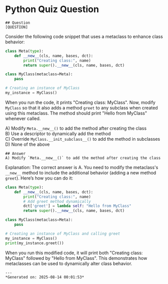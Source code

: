 # Python Quiz Question
    
    ## Question
    [QUESTION]  
Consider the following code snippet that uses a metaclass to enhance class behavior:

```python
class Meta(type):
    def __new__(cls, name, bases, dct):
        print("Creating class:", name)
        return super().__new__(cls, name, bases, dct)

class MyClass(metaclass=Meta):
    pass

# Creating an instance of MyClass
my_instance = MyClass()
```

When you run the code, it prints "Creating class: MyClass". Now, modify `MyClass` so that it also adds a method `greet` to any subclass when created using this metaclass. The method should print "Hello from MyClass" whenever called.

A) Modify `Meta.__new__()` to add the method after creating the class  
B) Use a descriptor to dynamically add the method  
C) Override `MyClass.__init_subclass__()` to add the method in subclasses  
D) None of the above
    
    ## Answer
    A) Modify `Meta.__new__()` to add the method after creating the class  

Explanation: The correct answer is A. You need to modify the metaclass's `__new__` method to include the additional behavior (adding a new method `greet`). Here’s how you can do it:

```python
class Meta(type):
    def __new__(cls, name, bases, dct):
        print("Creating class:", name)
        # Add greet method dynamically
        dct['greet'] = lambda self: "Hello from MyClass"
        return super().__new__(cls, name, bases, dct)

class MyClass(metaclass=Meta):
    pass

# Creating an instance of MyClass and calling greet
my_instance = MyClass()
print(my_instance.greet())
```

When you run this modified code, it will print both "Creating class: MyClass" followed by "Hello from MyClass". This demonstrates how metaclasses can be used to dynamically alter class behavior.
    
    ---
    *Generated on: 2025-08-14 00:01:53*
    